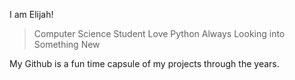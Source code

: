 I am Elijah!

> Computer Science Student
> Love Python
> Always Looking into Something New


My Github is a fun time capsule of my projects through the years.
